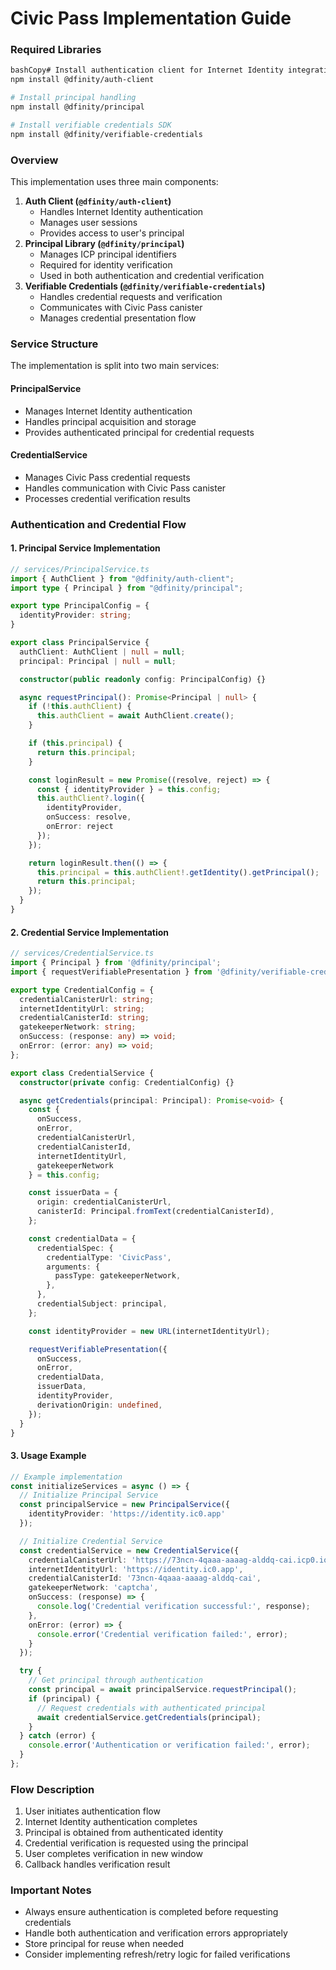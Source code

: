 # Civic Pass Implementation Guide

### Required Libraries

```bash
bashCopy# Install authentication client for Internet Identity integration
npm install @dfinity/auth-client

# Install principal handling
npm install @dfinity/principal

# Install verifiable credentials SDK
npm install @dfinity/verifiable-credentials
```

### Overview

This implementation uses three main components:

1. **Auth Client (`@dfinity/auth-client`)**
   * Handles Internet Identity authentication
   * Manages user sessions
   * Provides access to user's principal
2. **Principal Library (`@dfinity/principal`)**
   * Manages ICP principal identifiers
   * Required for identity verification
   * Used in both authentication and credential verification
3. **Verifiable Credentials (`@dfinity/verifiable-credentials`)**
   * Handles credential requests and verification
   * Communicates with Civic Pass canister
   * Manages credential presentation flow

### Service Structure

The implementation is split into two main services:

#### PrincipalService

* Manages Internet Identity authentication
* Handles principal acquisition and storage
* Provides authenticated principal for credential requests

#### CredentialService

* Manages Civic Pass credential requests
* Handles communication with Civic Pass canister
* Processes credential verification results

### Authentication and Credential Flow

#### 1. Principal Service Implementation

```typescript
// services/PrincipalService.ts
import { AuthClient } from "@dfinity/auth-client";
import type { Principal } from "@dfinity/principal";

export type PrincipalConfig = {
  identityProvider: string;
}

export class PrincipalService {
  authClient: AuthClient | null = null;
  principal: Principal | null = null;

  constructor(public readonly config: PrincipalConfig) {}

  async requestPrincipal(): Promise<Principal | null> {
    if (!this.authClient) {
      this.authClient = await AuthClient.create();
    }

    if (this.principal) {
      return this.principal;
    }

    const loginResult = new Promise((resolve, reject) => {
      const { identityProvider } = this.config;
      this.authClient?.login({
        identityProvider,
        onSuccess: resolve,
        onError: reject
      });
    });

    return loginResult.then(() => {
      this.principal = this.authClient!.getIdentity().getPrincipal();
      return this.principal;
    });
  }
}
```

#### 2. Credential Service Implementation

```typescript
// services/CredentialService.ts
import { Principal } from '@dfinity/principal';
import { requestVerifiablePresentation } from '@dfinity/verifiable-credentials/request-verifiable-presentation';

export type CredentialConfig = {
  credentialCanisterUrl: string;
  internetIdentityUrl: string;
  credentialCanisterId: string;
  gatekeeperNetwork: string;
  onSuccess: (response: any) => void;
  onError: (error: any) => void;
};

export class CredentialService {
  constructor(private config: CredentialConfig) {}

  async getCredentials(principal: Principal): Promise<void> {
    const {
      onSuccess,
      onError,
      credentialCanisterUrl,
      credentialCanisterId,
      internetIdentityUrl,
      gatekeeperNetwork
    } = this.config;

    const issuerData = {
      origin: credentialCanisterUrl,
      canisterId: Principal.fromText(credentialCanisterId),
    };

    const credentialData = {
      credentialSpec: {
        credentialType: 'CivicPass',
        arguments: {
          passType: gatekeeperNetwork,
        },
      },
      credentialSubject: principal,
    };

    const identityProvider = new URL(internetIdentityUrl);

    requestVerifiablePresentation({
      onSuccess,
      onError,
      credentialData,
      issuerData,
      identityProvider,
      derivationOrigin: undefined,
    });
  }
}
```

#### 3. Usage Example

```typescript
// Example implementation
const initializeServices = async () => {
  // Initialize Principal Service
  const principalService = new PrincipalService({
    identityProvider: 'https://identity.ic0.app'
  });

  // Initialize Credential Service
  const credentialService = new CredentialService({
    credentialCanisterUrl: 'https://73ncn-4qaaa-aaaag-alddq-cai.icp0.io',
    internetIdentityUrl: 'https://identity.ic0.app',
    credentialCanisterId: '73ncn-4qaaa-aaaag-alddq-cai',
    gatekeeperNetwork: 'captcha',
    onSuccess: (response) => {
      console.log('Credential verification successful:', response);
    },
    onError: (error) => {
      console.error('Credential verification failed:', error);
    }
  });

  try {
    // Get principal through authentication
    const principal = await principalService.requestPrincipal();
    if (principal) {
      // Request credentials with authenticated principal
      await credentialService.getCredentials(principal);
    }
  } catch (error) {
    console.error('Authentication or verification failed:', error);
  }
};
```

### Flow Description

1. User initiates authentication flow
2. Internet Identity authentication completes
3. Principal is obtained from authenticated identity
4. Credential verification is requested using the principal
5. User completes verification in new window
6. Callback handles verification result

### Important Notes

* Always ensure authentication is completed before requesting credentials
* Handle both authentication and verification errors appropriately
* Store principal for reuse when needed
* Consider implementing refresh/retry logic for failed verifications
